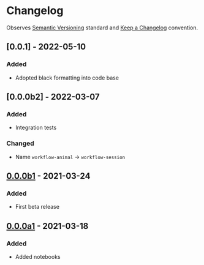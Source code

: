 # Changelog

Observes [Semantic Versioning](https://semver.org/spec/v2.0.0.html) standard and [Keep a Changelog](https://keepachangelog.com/en/1.0.0/) convention.


## [0.0.1] - 2022-05-10
### Added
+ Adopted black formatting into code base


## [0.0.0b2] - 2022-03-07 
### Added
+ Integration tests
### Changed
+ Name `workflow-animal` -> `workflow-session`


## [0.0.0b1] - 2021-03-24
### Added
+ First beta release


## [0.0.0a1] - 2021-03-18
### Added
+ Added notebooks

[0.0.0b1]: https://github.com/datajoint/workflow-session/tree/f6d6a3353aae83ca13ff9fcc536017eb34c18f90
[0.0.0a1]: https://github.com/datajoint/workflow-session/tree/0d3d3c970056ff4c243d17cf4f738f48268d80ad

